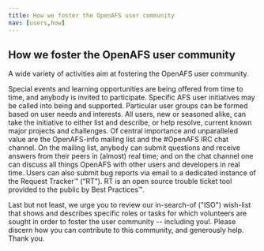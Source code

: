```yaml
---
title: How we foster the OpenAFS user community
nav: [users,how]
---
```


## How we foster the OpenAFS user community ##

A wide variety of activities aim at fostering the OpenAFS user community.

Special events and learning opportunities are being offered from time to time, and anybody is invited to participate.  Specific AFS user initiatives may be called into being and supported.  Particular user groups can be formed based on user needs and interests.  All users, new or seasoned alike, can take the initiative to either list and describe, or help resolve, current known major projects and challenges.  Of central importance and unparalleled value are the OpenAFS-info mailing list and the #OpenAFS IRC chat channel. On the mailing list, anybody can submit questions and receive answers from their peers in (almost) real time; and on the chat channel one can discuss all things OpenAFS with other users and developers in real time. Users can also submit bug reports via email to a dedicated instance of the Request Tracker™ (“RT”).  RT is an open source trouble ticket tool provided to the public by Best Practices™.

Last but not least, we urge you to review our in-search-of ("ISO") wish-list that shows and describes specific roles or tasks for which volunteers are sought in order to foster the user community -- including you!.  Please discern how you can contribute to this community, and generously help.  Thank you.
